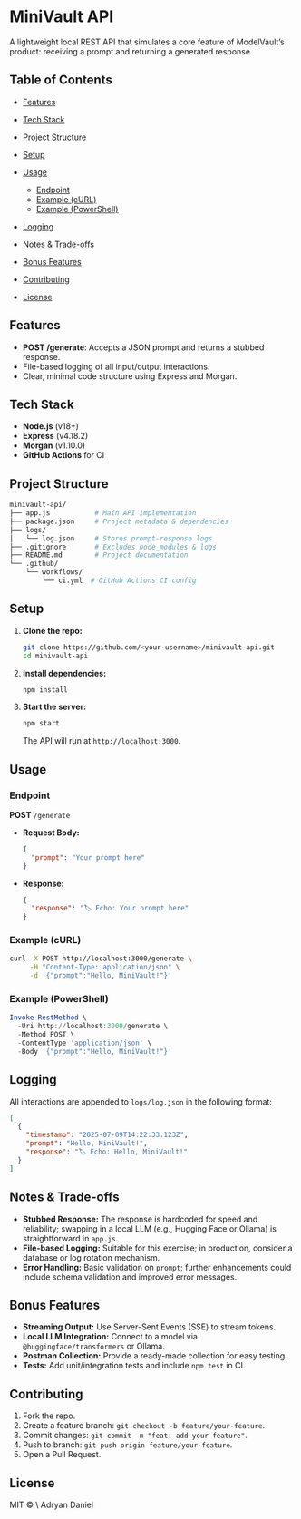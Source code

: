 # MiniVault API

A lightweight local REST API that simulates a core feature of ModelVault’s product: receiving a prompt and returning a generated response.

## Table of Contents

* [Features](#features)
* [Tech Stack](#tech-stack)
* [Project Structure](#project-structure)
* [Setup](#setup)
* [Usage](#usage)

  * [Endpoint](#endpoint)
  * [Example (cURL)](#example-curl)
  * [Example (PowerShell)](#example-powershell)
* [Logging](#logging)
* [Notes & Trade-offs](#notes--trade-offs)
* [Bonus Features](#bonus-features)
* [Contributing](#contributing)
* [License](#license)

## Features

* **POST /generate**: Accepts a JSON prompt and returns a stubbed response.
* File-based logging of all input/output interactions.
* Clear, minimal code structure using Express and Morgan.

## Tech Stack

* **Node.js** (v18+)
* **Express** (v4.18.2)
* **Morgan** (v1.10.0)
* **GitHub Actions** for CI

## Project Structure

```bash
minivault-api/
├── app.js           # Main API implementation
├── package.json     # Project metadata & dependencies
├── logs/
│   └── log.json     # Stores prompt-response logs
├── .gitignore       # Excludes node_modules & logs
├── README.md        # Project documentation
└── .github/
    └── workflows/
        └── ci.yml  # GitHub Actions CI config
```

## Setup

1. **Clone the repo:**

   ```bash
   git clone https://github.com/<your-username>/minivault-api.git
   cd minivault-api
   ```
2. **Install dependencies:**

   ```bash
   npm install
   ```
3. **Start the server:**

   ```bash
   npm start
   ```

   The API will run at `http://localhost:3000`.

## Usage

### Endpoint

**POST** `/generate`

* **Request Body:**

  ```json
  {
    "prompt": "Your prompt here"
  }
  ```
* **Response:**

  ```json
  {
    "response": "🏷️ Echo: Your prompt here"
  }
  ```

### Example (cURL)

```bash
curl -X POST http://localhost:3000/generate \
     -H "Content-Type: application/json" \
     -d '{"prompt":"Hello, MiniVault!"}'
```

### Example (PowerShell)

```powershell
Invoke-RestMethod \
  -Uri http://localhost:3000/generate \
  -Method POST \
  -ContentType 'application/json' \
  -Body '{"prompt":"Hello, MiniVault!"}'
```

## Logging

All interactions are appended to `logs/log.json` in the following format:

```json
[
  {
    "timestamp": "2025-07-09T14:22:33.123Z",
    "prompt": "Hello, MiniVault!",
    "response": "🏷️ Echo: Hello, MiniVault!"
  }
]
```

## Notes & Trade-offs

* **Stubbed Response:** The response is hardcoded for speed and reliability; swapping in a local LLM (e.g., Hugging Face or Ollama) is straightforward in `app.js`.
* **File-based Logging:** Suitable for this exercise; in production, consider a database or log rotation mechanism.
* **Error Handling:** Basic validation on `prompt`; further enhancements could include schema validation and improved error messages.

## Bonus Features

* **Streaming Output:** Use Server-Sent Events (SSE) to stream tokens.
* **Local LLM Integration:** Connect to a model via `@huggingface/transformers` or Ollama.
* **Postman Collection:** Provide a ready-made collection for easy testing.
* **Tests:** Add unit/integration tests and include `npm test` in CI.

## Contributing

1. Fork the repo.
2. Create a feature branch: `git checkout -b feature/your-feature`.
3. Commit changes: `git commit -m "feat: add your feature"`.
4. Push to branch: `git push origin feature/your-feature`.
5. Open a Pull Request.

## License

MIT © \ Adryan Daniel